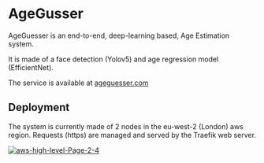 # AgeGusser

AgeGuesser is an end-to-end, deep-learning based, Age Estimation system. 

It is made of a face detection (Yolov5) and age regression model (EfficientNet).

The service is available at [ageguesser.com](https://ageguesser.com)

## Deployment 

The system is currently made of 2 nodes in the eu-west-2 (London) aws region. Requests (https) are managed and served by the Traefik web server.

<a href="https://ibb.co/yYPvWZF"><img src="https://i.ibb.co/MGSwMtk/aws-high-level-Page-2-4.jpg" alt="aws-high-level-Page-2-4"></a>